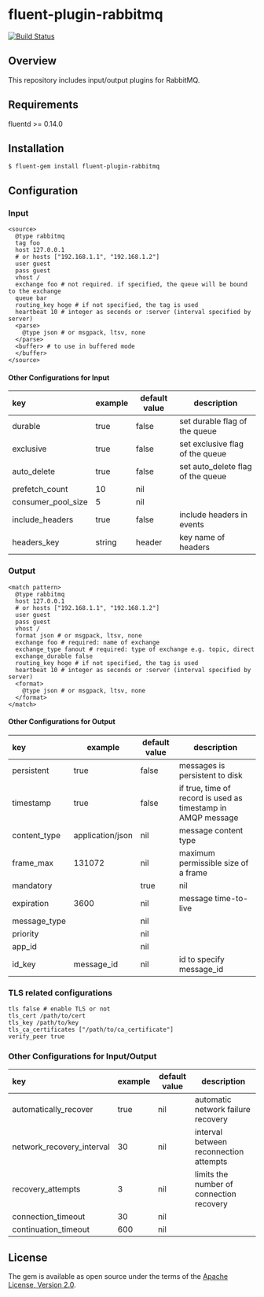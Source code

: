 # fluent-plugin-rabbitmq

[![Build Status](https://travis-ci.org/nttcom/fluent-plugin-rabbitmq.svg?branch=master)](https://travis-ci.org/nttcom/fluent-plugin-rabbitmq)

## Overview

This repository includes input/output plugins for RabbitMQ.

## Requirements

fluentd >= 0.14.0

## Installation

    $ fluent-gem install fluent-plugin-rabbitmq

## Configuration

### Input

```
<source>
  @type rabbitmq
  tag foo
  host 127.0.0.1
  # or hosts ["192.168.1.1", "192.168.1.2"]
  user guest
  pass guest
  vhost /
  exchange foo # not required. if specified, the queue will be bound to the exchange
  queue bar
  routing_key hoge # if not specified, the tag is used
  heartbeat 10 # integer as seconds or :server (interval specified by server)
  <parse>
    @type json # or msgpack, ltsv, none
  </parse>
  <buffer> # to use in buffered mode
  </buffer>
</source>
```

#### Other Configurations for Input

|key|example|default value|description|
|:--|---|---|---|
|durable|true|false|set durable flag of the queue|
|exclusive|true|false|set exclusive flag of the queue|
|auto_delete|true|false|set auto_delete flag of the queue|
|prefetch_count|10|nil||
|consumer_pool_size|5|nil||
|include_headers|true|false|include headers in events|
|headers_key|string|header|key name of headers|

### Output

```
<match pattern>
  @type rabbitmq
  host 127.0.0.1
  # or hosts ["192.168.1.1", "192.168.1.2"]
  user guest
  pass guest
  vhost /
  format json # or msgpack, ltsv, none
  exchange foo # required: name of exchange
  exchange_type fanout # required: type of exchange e.g. topic, direct
  exchange_durable false
  routing_key hoge # if not specified, the tag is used
  heartbeat 10 # integer as seconds or :server (interval specified by server)
  <format>
    @type json # or msgpack, ltsv, none
  </format>
</match>
```

#### Other Configurations for Output

|key|example|default value|description|
|:--|---|---|---|
|persistent|true|false|messages is persistent to disk|
|timestamp|true|false|if true, time of record is used as timestamp in AMQP message|
|content_type|application/json|nil|message content type|
|frame_max|131072|nil|maximum permissible size of a frame|
|mandatory||true|nil||
|expiration|3600|nil|message time-to-live|
|message_type||nil||
|priority||nil||
|app_id||nil||
|id_key|message_id|nil|id to specify message_id|

### TLS related configurations

```
tls false # enable TLS or not
tls_cert /path/to/cert
tls_key /path/to/key
tls_ca_certificates ["/path/to/ca_certificate"]
verify_peer true
```

### Other Configurations for Input/Output

|key|example|default value|description|
|:--|---|---|---|
|automatically_recover|true|nil|automatic network failure recovery|
|network_recovery_interval|30|nil|interval between reconnection attempts|
|recovery_attempts|3|nil|limits the number of connection recovery|
|connection_timeout|30|nil||
|continuation_timeout|600|nil||

## License

The gem is available as open source under the terms of the [Apache License, Version 2.0](https://www.apache.org/licenses/LICENSE-2.0.txt).

